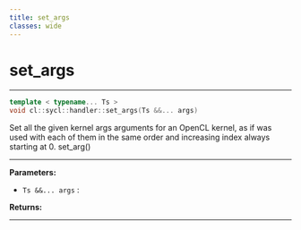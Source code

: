 ```yaml
---
title: set_args
classes: wide
---
```

# set_args

---

```cpp
template < typename... Ts >
void cl::sycl::handler::set_args(Ts &&... args)
```


Set all the given kernel args arguments for an OpenCL kernel, as if  was used with each of them in the same order and increasing index always starting at 0. set_arg()


---
**Parameters:**

 - `Ts &&... args`
: 

**Returns:** 

---
